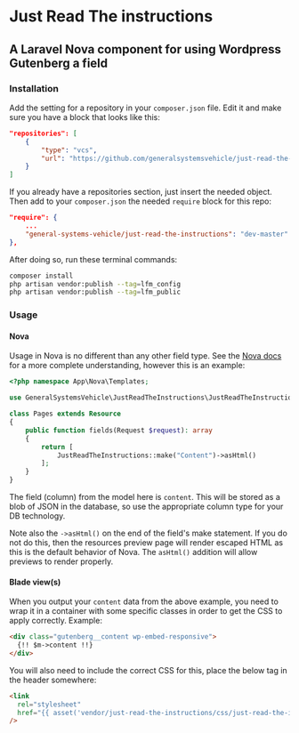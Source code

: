 # Just Read The instructions

## A Laravel Nova component for using Wordpress Gutenberg a field

### Installation

Add the setting for a repository in your `composer.json` file. Edit it and make sure you have a block that looks like this:

```json
"repositories": [
    {
        "type": "vcs",
        "url": "https://github.com/generalsystemsvehicle/just-read-the-instructions"
    }
]
```

If you already have a repositories section, just insert the needed object. Then add to your `composer.json` the needed `require` block for this repo:

```json
"require": {
    ...
    "general-systems-vehicle/just-read-the-instructions": "dev-master"
},
```

After doing so, run these terminal commands:

```sh
composer install
php artisan vendor:publish --tag=lfm_config
php artisan vendor:publish --tag=lfm_public
```

### Usage

#### Nova

Usage in Nova is no different than any other field type. See the [Nova docs](https://nova.laravel.com/docs/2.0/resources/fields.html#defining-fields) for a more complete understanding, however this is an example:

```php
<?php namespace App\Nova\Templates;

use GeneralSystemsVehicle\JustReadTheInstructions\JustReadTheInstructions;

class Pages extends Resource
{
    public function fields(Request $request): array
    {
        return [
            JustReadTheInstructions::make("Content")->asHtml()
        ];
    }
}
```

The field (column) from the model here is `content`. This will be stored as a blob of JSON in the database, so use the appropriate column type for your DB technology.

Note also the `->asHtml()` on the end of the field's make statement. If you do not do this, then the resources preview page will render escaped HTML as this is the default behavior of Nova. The `asHtml()` addition will allow previews to render properly.

#### Blade view(s)

When you output your `content` data from the above example, you need to wrap it in a container with some specific classes in order to get the CSS to apply correctly. Example:

```html
<div class="gutenberg__content wp-embed-responsive">
  {!! $m->content !!}
</div>
```

You will also need to include the correct CSS for this, place the below tag in the header somewhere:

```html
<link
  rel="stylesheet"
  href="{{ asset('vendor/just-read-the-instructions/css/just-read-the-instructions.css') }}"
/>
```

